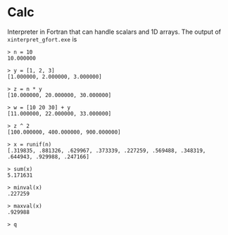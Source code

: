 # Calc
Interpreter in Fortran that can handle scalars and 1D arrays. The output of `xinterpret_gfort.exe` is
```
> n = 10
10.000000

> y = [1, 2, 3]
[1.000000, 2.000000, 3.000000]

> z = n * y
[10.000000, 20.000000, 30.000000]

> w = [10 20 30] + y
[11.000000, 22.000000, 33.000000]

> z ^ 2
[100.000000, 400.000000, 900.000000]

> x = runif(n)
[.319835, .881326, .629967, .373339, .227259, .569488, .348319, .644943, .929988, .247166]

> sum(x)
5.171631

> minval(x)
.227259

> maxval(x)
.929988

> q
```
